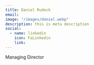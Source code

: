```yaml
---
title: Daniel Rudeck
email:
image: "/images/daniel.webp"
description: this is meta description
social:
  - name: linkedin
    icon: FaLinkedin
    link:
---
```


Managing Director
